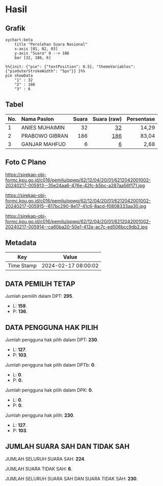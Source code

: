 # Hasil

## Grafik

```mermaid
xychart-beta
    title "Perolehan Suara Nasional"
    x-axis [01, 02, 03]
    y-axis "Suara" 0 --> 186
    bar [32, 186, 6]
```

```mermaid
%%{init: {"pie": {"textPosition": 0.5}, "themeVariables": {"pieOuterStrokeWidth": "5px"}} }%%
pie showData
    "1" : 32
    "2" : 186
    "3" : 6
```

## Tabel

| No. | Nama Paslon    | Suara | Suara (raw) | Persentase |
|:--- |:-------------- | -----:| -----------:| ----------:|
| 1   | ANIES MUHAIMIN | 32    | [32][p-1]   | 14,29      |
| 2   | PRABOWO GIBRAN | 186   | [186][p-2]  | 83,04      |
| 3   | GANJAR MAHFUD  | 6     | [6][p-3]    | 2,68       |


[p-1]: https://github.com/gigit-pemilu/pemilu-2024/blob/main/pilpres/hitung-suara/sub/62-kalimantan-tengah/sub/12-murung-raya/sub/04-permata-intan/sub/2001-sungai-gula/sub/002-tps/sub/paslon-1.txt
[p-2]: https://github.com/gigit-pemilu/pemilu-2024/blob/main/pilpres/hitung-suara/sub/62-kalimantan-tengah/sub/12-murung-raya/sub/04-permata-intan/sub/2001-sungai-gula/sub/002-tps/sub/paslon-2.txt
[p-3]: https://github.com/gigit-pemilu/pemilu-2024/blob/main/pilpres/hitung-suara/sub/62-kalimantan-tengah/sub/12-murung-raya/sub/04-permata-intan/sub/2001-sungai-gula/sub/002-tps/sub/paslon-3.txt

## Foto C Plano

https://sirekap-obj-formc.kpu.go.id/c016/pemilu/ppwp/62/12/04/20/01/6212042001002-20240217-005913--35e24aa6-476e-42fc-b5bc-a287aa56f171.jpg

https://sirekap-obj-formc.kpu.go.id/c016/pemilu/ppwp/62/12/04/20/01/6212042001002-20240217-005915--617bc290-8e17-41c6-8acd-f0808333aa30.jpg

https://sirekap-obj-formc.kpu.go.id/c016/pemilu/ppwp/62/12/04/20/01/6212042001002-20240217-005914--ca60ba20-50e1-412e-ac7c-ed506bcc9db2.jpg


## Metadata

| Key        | Value               |
| ---------- | ------------------- |
| Time Stamp | 2024-02-17 08:00:02 |


## DATA PEMILIH TETAP

Jumlah pemilih dalam DPT: **295**.
 * L: **159**.
 * P: **136**.

## DATA PENGGUNA HAK PILIH

Jumlah pengguna hak pilih dalam DPT: **230**.
 * L: **127**.
 * P: **103**.

Jumlah pengguna hak pilih dalam DPTb: **0**.
 * L: **0**.
 * P: **0**.

Jumlah pengguna hak pilih dalam DPK: **0**.
 * L: **0**.
 * P: **0**.

Jumlah pengguna hak pilih: **230**.
 * L: **127**.
 * P: **103**.

## JUMLAH SUARA SAH DAN TIDAK SAH

JUMLAH SELURUH SUARA SAH: **224**.

JUMLAH SUARA TIDAK SAH: **6**.

JUMLAH SELURUH SUARA SAH DAN SUARA TIDAK SAH: **230**.


